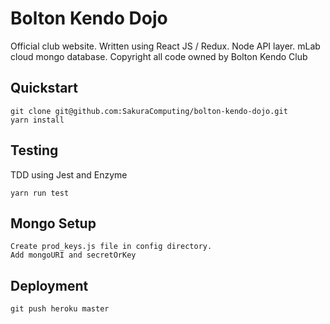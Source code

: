 # Bolton Kendo Dojo

Official club website. Written using React JS / Redux. Node API layer. mLab cloud mongo database.
Copyright all code owned by Bolton Kendo Club

## Quickstart

```
git clone git@github.com:SakuraComputing/bolton-kendo-dojo.git 
yarn install
```

## Testing

TDD using Jest and Enzyme

```
yarn run test
```

## Mongo Setup

```
Create prod_keys.js file in config directory.
Add mongoURI and secretOrKey
```

## Deployment
```
git push heroku master
```





